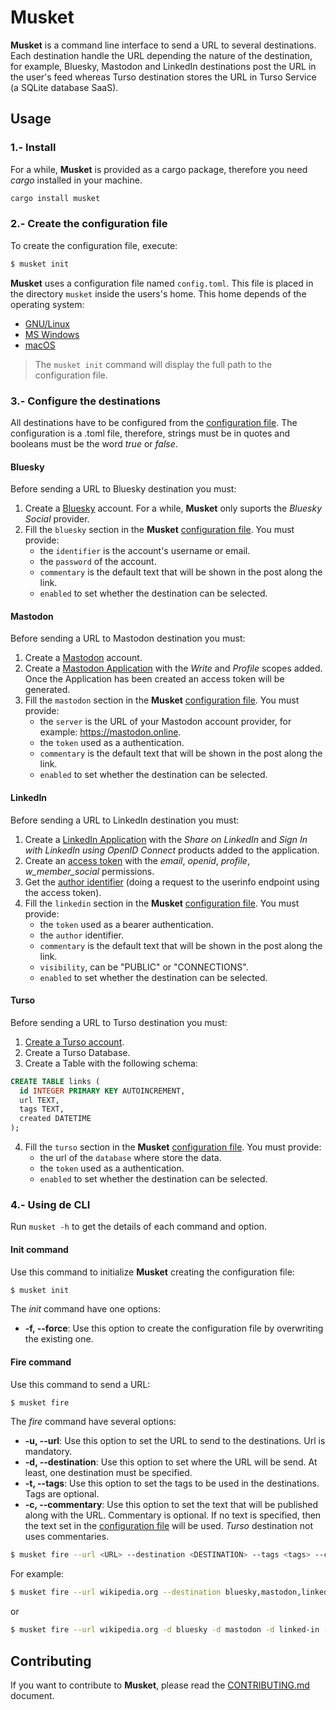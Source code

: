 # Musket

__Musket__ is a command line interface to send a URL to several destinations. Each destination handle the URL depending the nature of the destination, for example, Bluesky, Mastodon and LinkedIn destinations post the URL in the user's feed whereas Turso destination stores the URL in Turso Service (a SQLite database SaaS).

## Usage

### 1.- Install

For a while, __Musket__ is provided as a cargo package, therefore you need _cargo_ installed in your machine.

```bash
cargo install musket
```

### 2.- Create the configuration file

To create the configuration file, execute:

```bash
$ musket init
```

__Musket__ uses a configuration file named `config.toml`. This file is placed in the directory `musket` inside the users's home. This home depends of the operating system:

- [GNU/Linux](https://www.freedesktop.org/wiki/Software/xdg-user-dirs/)
- [MS Windows](https://learn.microsoft.com/es-es/windows/win32/shell/knownfolderid?redirectedfrom=MSDN)
- [macOS](https://developer.apple.com/library/archive/documentation/FileManagement/Conceptual/FileSystemProgrammingGuide/FileSystemOverview/FileSystemOverview.html#//apple_ref/doc/uid/TP40010672-CH2-SW6)

> The `musket init` command will display the full path to the configuration file.

### 3.- Configure the destinations

All destinations have to be configured from the [configuration file](#2--create-the-configuration-file). The configuration is a .toml file, therefore, strings must be in quotes and booleans must be the word _true_ or _false_.

#### Bluesky

Before sending a URL to Bluesky destination you must:

1. Create a [Bluesky](https://bsky.app/) account. For a while, __Musket__ only suports the _Bluesky Social_ provider.
2. Fill the `bluesky` section in the __Musket__ [configuration file](#2--create-the-configuration-file). You must provide:
   - the `identifier` is the account's username or email.
   - the `password` of the account.
   - `commentary` is the default text that will be shown in the post along the link.
   - `enabled` to set whether the destination can be selected.

#### Mastodon

Before sending a URL to Mastodon destination you must:

1. Create a [Mastodon](https://docs.joinmastodon.org/) account.
2. Create a [Mastodon Application](https://www.linkedin.com/developers) with the _Write_ and _Profile_ scopes added. Once the Application has been created an access token will be generated. 
3. Fill the `mastodon` section in the __Musket__ [configuration file](#2--create-the-configuration-file). You must provide:
   - the `server` is the URL of your Mastodon account provider, for example: https://mastodon.online.
   - the `token` used as a authentication.
   - `commentary` is the default text that will be shown in the post along the link.
   - `enabled` to set whether the destination can be selected.

#### LinkedIn

Before sending a URL to LinkedIn destination you must:

1. Create a [LinkedIn Application](https://www.linkedin.com/developers) with the _Share on LinkedIn_ and _Sign In with LinkedIn using OpenID Connect_ products added to the application.
2. Create an [access token](https://www.linkedin.com/developers/tools/oauth) with the _email_, _openid_, _profile_, _w_member_social_ permissions.
3. Get the [author identifier](https://learn.microsoft.com/es-es/linkedin/consumer/integrations/self-serve/sign-in-with-linkedin-v2#api-request-to-retreive-member-details) (doing a request to the userinfo endpoint using the access token).
4. Fill the `linkedin` section in the __Musket__ [configuration file](#2--create-the-configuration-file). You must provide:
   - the `token` used as a bearer authentication.
   - the `author` identifier.
   - `commentary` is the default text that will be shown in the post along the link.
   - `visibility`, can be "PUBLIC" or "CONNECTIONS".
   - `enabled` to set whether the destination can be selected.

#### Turso

Before sending a URL to Turso destination you must:

1. [Create a Turso account](https://app.turso.tech).
2. Create a Turso Database.
3. Create a Table with the following schema:

```sql
CREATE TABLE links (
  id INTEGER PRIMARY KEY AUTOINCREMENT,
  url TEXT,
  tags TEXT,
  created DATETIME
);
```
4. Fill the `turso` section in the __Musket__ [configuration file](#2--create-the-configuration-file). You must provide:
   - the url of the `database` where store the data.
   - the `token` used as a authentication.
   - `enabled` to set whether the destination can be selected.


### 4.- Using de CLI

Run `musket -h` to get the details of each command and option.

#### Init command

Use this command to initialize __Musket__ creating the configuration file:

```bash
$ musket init
```

The _init_ command have one options:

- __-f, --force__: Use this option to create the configuration file by overwriting the existing one.

#### Fire command

Use this command to send a URL:

```bash
$ musket fire
```

The _fire_ command have several options:

- __-u, --url__: Use this option to set the URL to send to the destinations. Url is mandatory.
- __-d, --destination__: Use this option to set where the URL will be send. At least, one destination must be specified.
- __-t, --tags__: Use this option to set the tags to be used in the destinations. Tags are optional.
- __-c, --commentary__: Use this option to set the text that will be published along with the URL. Commentary is optional. If no text is specified, then the text set in the [configuration file](#2--create-the-configuration-file) will be used. _Turso_ destination not uses commentaries.

```bash
$ musket fire --url <URL> --destination <DESTINATION> --tags <tags> --commentary <text>
```

For example:

```bash
$ musket fire --url wikipedia.org --destination bluesky,mastodon,linked-in,turso --tags one,two,three --commentary "I've just discover this amazing website!"
```

or

```bash
$ musket fire --url wikipedia.org -d bluesky -d mastodon -d linked-in -d turso -t one -t two -t three -c "I've just discover this amazing website!"
```

## Contributing

If you want to contribute to __Musket__, please read the [CONTRIBUTING.md](./CONTRIBUTING.md) document.